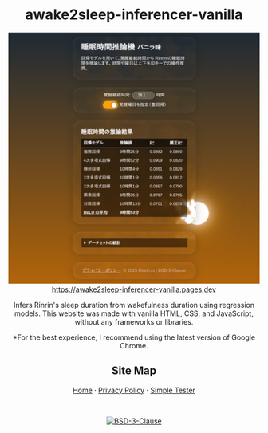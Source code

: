 <h1 align="center">awake2sleep-inferencer-vanilla</h1>

<p align="center">
	<img src="thumbnail.png" alt="Thumbnail" width="512" />
	<br />
	<a href="https://awake2sleep-inferencer-vanilla.pages.dev">https://awake2sleep-inferencer-vanilla.pages.dev</a>
</p>

<p align="center">
	Infers Rinrin's sleep duration from wakefulness duration using regression models.
	This website was made with vanilla HTML, CSS, and JavaScript,
	without any frameworks or libraries.
</p>

<p align="center">
	*For the best experience,
	I recommend using the latest version of Google Chrome.
</p>

<h2 align="center">Site Map</h2>

<p align="center">
	<a href="https://awake2sleep-inferencer-vanilla.pages.dev">Home</a> &middot;
	<a href="https://awake2sleep-inferencer-vanilla.pages.dev/privacy">Privacy Policy</a> &middot;
	<a href="https://awake2sleep-inferencer-vanilla.pages.dev/tests/simple-tester.html">Simple Tester</a>
</p>

<br />

<p align="center">
	<a href="/LICENSE"><img src="https://img.shields.io/github/license/Rinrin0413/awake2sleep-inferencer-vanilla?color=%239d0714&style=for-the-badge" alt="BSD-3-Clause"></a>
</p>
